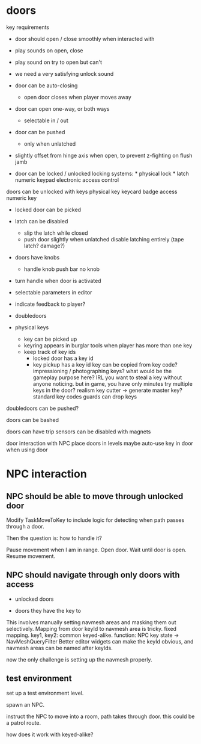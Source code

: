 # doors

key requirements

* door should open / close smoothly when interacted with
* play sounds on open, close
* play sound on try to open but can't
* we need a very satisfying unlock sound

* door can be auto-closing
    * open door closes when player moves away

* door can open one-way, or both ways
    * selectable in / out

* door can be pushed
    * only when unlatched

* slightly offset from hinge axis when open, to prevent z-fighting on flush jamb

* door can be locked / unlocked
    locking systems:
        * physical lock
        * latch
        numeric keypad
        electronic access control

doors can be unlocked with keys
    physical key
    keycard
    badge access
    numeric key

* locked door can be picked

* latch can be disabled
    * slip the latch while closed
    * push door slightly when unlatched
    disable latching entirely (tape latch? damage?)

* doors have knobs
    * handle
    knob
    push bar
    no knob
* turn handle when door is activated

* selectable parameters in editor

* indicate feedback to player?

* doubledoors

* physical keys
    * key can be picked up
    * keyring appears in burglar tools when player has more than one key
    * keep track of key ids
        * locked door has a key id
        * key pickup has a key id
    key can be copied from key code?
        impressioning / photographing keys?
        what would be the gameplay purpose here?
        IRL you want to steal a key without anyone noticing. but in game, you have only minutes
    try multiple keys in the door? realism
    key cutter -> generate master key? 
    standard key codes
    guards can drop keys


doubledoors can be pushed?

doors can be bashed

doors can have trip sensors
    can be disabled with magnets

door interaction with NPC
place doors in levels
maybe auto-use key in door when using door



# NPC interaction

## NPC should be able to move through unlocked door

Modify TaskMoveToKey to include logic for detecting when path passes through a door.

Then the question is: how to handle it?

Pause movement when I am in range. 
Open door. 
Wait until door is open.
Resume movement.

## NPC should navigate through only doors with access

* unlocked doors

* doors they have the key to

This involves manually setting navmesh areas and masking them out selectively.
Mapping from door keyId to navmesh area is tricky.
    fixed mapping.
    key1, key2: common keyed-alike.
function: NPC key state -> NavMeshQueryFilter
Better editor widgets can make the keyId obvious, and navmesh areas can be named after keyIds.

now the only challenge is setting up the navmesh properly.

## test environment

set up a test environment level.

spawn an NPC.

instruct the NPC to move into a room, path takes through door.
this could be a patrol route.



how does it work with keyed-alike?